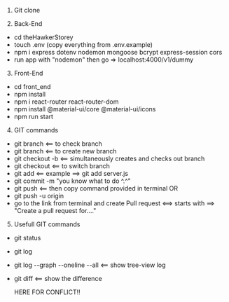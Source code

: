1. Git clone

2. Back-End

- cd theHawkerStorey
- touch .env (copy everything from .env.example)
- npm i express dotenv nodemon mongoose bcrypt express-session cors
- run app with "nodemon" then go => localhost:4000/v1/dummy

3. Front-End

- cd front_end
- npm install
- npm i react-router react-router-dom
- npm install @material-ui/core @material-ui/icons
- npm run start

4. GIT commands

- git branch <== to check branch
- git branch <branchName> <== to create new branch
- git checkout -b <newBranchName> <== simultaneously creates and checks out branch
- git checkout <branchName> <== to switch branch
- git add <fileYouWorkedOn> <== example ==> git add server.js
- git commit -m "you know what to do ^.^"
- git push <== then copy command provided in terminal
  OR
- git push -u origin <branchName>
- go to the link from terminal and create Pull request <==> starts with ==> "Create a pull request for...."

5. Usefull GIT commands

- git status
- git log
- git log --graph --oneline --all <== show tree-view log
- git diff <== show the difference
  
  
  
  
  
  
  
  
  
  
  
  HERE FOR CONFLICT!!
